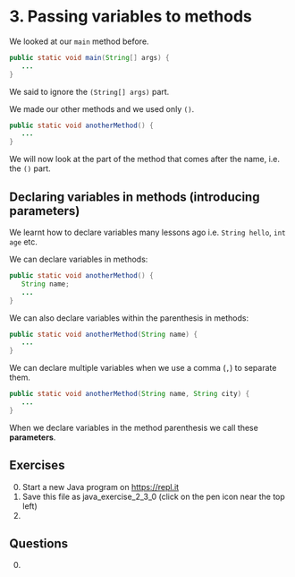 # 3. Passing variables to methods

We looked at our `main` method before.

```java
public static void main(String[] args) {
   ...
}
```

We said to ignore the `(String[] args)` part.

We made our other methods and we used only `()`.

```java
public static void anotherMethod() {
   ...
}
```

We will now look at the part of the method that comes after the name, i.e. the `()` part.

## Declaring variables in methods (introducing parameters)

We learnt how to declare variables many lessons ago i.e. `String hello`, `int age` etc.

We can declare variables in methods:

```java
public static void anotherMethod() {
   String name;
   ...
}
```

We can also declare variables within the parenthesis in methods:

```java
public static void anotherMethod(String name) {
   ...
}
```

We can declare multiple variables when we use a comma (`,`) to separate them.

```java
public static void anotherMethod(String name, String city) {
   ...
}
```

When we declare variables in the method parenthesis we call these **parameters**.

## Exercises

0. Start a new Java program on https://repl.it
0. Save this file as java_exercise_2_3_0 (click on the pen icon near the top left)
0. 


## Questions

0. 
